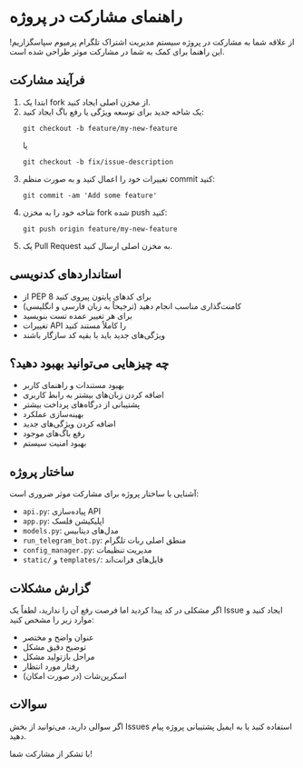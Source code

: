 # راهنمای مشارکت در پروژه

از علاقه شما به مشارکت در پروژه سیستم مدیریت اشتراک تلگرام پرمیوم سپاسگزاریم! این راهنما برای کمک به شما در مشارکت موثر طراحی شده است.

## فرآیند مشارکت

1. ابتدا یک fork از مخزن اصلی ایجاد کنید.
2. یک شاخه جدید برای توسعه ویژگی یا رفع باگ ایجاد کنید:
   ```
   git checkout -b feature/my-new-feature
   ```
   یا
   ```
   git checkout -b fix/issue-description
   ```
3. تغییرات خود را اعمال کنید و به صورت منظم commit کنید:
   ```
   git commit -am 'Add some feature'
   ```
4. شاخه خود را به مخزن fork شده push کنید:
   ```
   git push origin feature/my-new-feature
   ```
5. یک Pull Request به مخزن اصلی ارسال کنید.

## استانداردهای کدنویسی

* از PEP 8 برای کدهای پایتون پیروی کنید
* کامنت‌گذاری مناسب انجام دهید (ترجیحاً به زبان فارسی و انگلیسی)
* برای هر تغییر عمده تست بنویسید
* تغییرات API را کاملاً مستند کنید
* ویژگی‌های جدید باید با بقیه کد سازگار باشند

## چه چیزهایی می‌توانید بهبود دهید؟

* بهبود مستندات و راهنمای کاربر
* اضافه کردن زبان‌های بیشتر به رابط کاربری
* پشتیبانی از درگاه‌های پرداخت بیشتر
* بهینه‌سازی عملکرد
* اضافه کردن ویژگی‌های جدید
* رفع باگ‌های موجود
* بهبود امنیت سیستم

## ساختار پروژه

آشنایی با ساختار پروژه برای مشارکت موثر ضروری است:

* `api.py`: پیاده‌سازی API
* `app.py`: اپلیکیشن فلسک
* `models.py`: مدل‌های دیتابیس
* `run_telegram_bot.py`: منطق اصلی ربات تلگرام
* `config_manager.py`: مدیریت تنظیمات
* `static/` و `templates/`: فایل‌های فرانت‌اند

## گزارش مشکلات

اگر مشکلی در کد پیدا کردید اما فرصت رفع آن را ندارید، لطفاً یک Issue ایجاد کنید و موارد زیر را مشخص کنید:

* عنوان واضح و مختصر
* توضیح دقیق مشکل
* مراحل بازتولید مشکل
* رفتار مورد انتظار
* اسکرین‌شات (در صورت امکان)

## سوالات

اگر سوالی دارید، می‌توانید از بخش Issues استفاده کنید یا به ایمیل پشتیبانی پروژه پیام دهید.

با تشکر از مشارکت شما!
